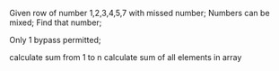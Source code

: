 Given row of number 1,2,3,4,5,7 with missed number;
Numbers can be mixed;
Find that number;

Only 1 bypass permitted;

calculate sum from 1 to n
calculate sum of all elements in array
